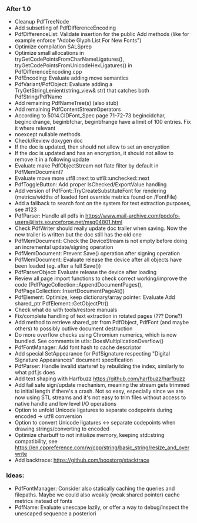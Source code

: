 ### After 1.0
- Cleanup PdfTreeNode
- Add subsetting of PdfDifferenceEncoding
- PdfDifferenceList: Validate insertion for the public Add methods (like for example enforce "Adobe Glyph List For New Fonts")
- Optimize compilation SALSprep
- Optimize small allocations in tryGetCodePointsFromCharNameLigatures(),
  tryGetCodePointsFromUnicodeHexLigatures() in PdfDifferenceEncoding.cpp
- PdfEncoding: Evaluate adding move semantics
- PdfVariant/PdfObject: Evaluate adding a TryGetStringLenient(string_view& str)
  that catches both PdfString/PdfName
- Add remaining PdfNameTree(s) (also stub)
- Add remaining PdfContentStreamOperators
- According to 5014.CIDFont_Spec page 71-72-73 begincidchar, begincidrange,
  beginbfchar, beginbfrange have a limit of 100 entries. Fix it where relevant
- noexcept nullable<T> methods
- Check/Review doxygen doc
- If the doc is updated, then should not allow to set an encryption
- If the doc is updated and has an encryption, it should not allow to remove it
  in a following update
- Evaluate make PdfObjectStream not flate filter by default in PdfMemDocument?
- Evaluate move more utf8::next to utf8::unchecked::next
- PdfToggleButton: Add proper IsChecked/ExportValue handling
- Add version of PdfFont::TryCreateSubstituteFont for rendering
  (metrics/widths of loaded font override metrics found on /FontFile)
- Add a fallback to search font on the system for text extraction purposes,
  see #123
- PdfParser: Handle all pdfs in
  https://www.mail-archive.com/podofo-users@lists.sourceforge.net/msg04801.html
- Check PdfWriter should really update doc trailer when saving.
  Now the new trailer is written but the doc still has the old one
- PdfMemDocument: Check the DeviceStream is not empty before doing an incremental update/signing operation
- PdfMemDocument: Prevent Save() operation after signing operation
- PdfMemDocument: Evaluate release the device after all objects have been loaded (eg. after a full Save())
- PdfParserObject: Evaluate release the device after loading
- Review all page import functions to check correct working/improve the code
  (PdfPageCollection::AppendDocumentPages(), PdfPageCollection::InsertDocumentPageAt())
- PdfElement: Optimize, keep dictionary/array pointer. Evaluate Add shared_ptr PdfElement::GetObjectPtr() 
- Check what do with tools/restore manuals
- Fix/complete handling of text extraction in rotated pages (??? Done?)
- Add method to retrieve shared_ptr from PdfObject, PdfFont (and
  maybe others) to possibly outlive document destruction
- Do more overflow checks using Chromium numerics, which is now
  bundled. See comments in utls::DoesMultiplicationOverflow()
- PdfFontManager: Add font hash to cache descriptor
- Add special SetAppearance for PdfSignature respecting
  "Digital Signature Appearances" document specification
- PdfParser: Handle invalid startxref by rebuilding the index,
  similarly to what pdf.js does
- Add text shaping with Harfbuzz https://github.com/harfbuzz/harfbuzz
- Add fail safe sign/update mechanism, meaning the stream gets trimmed
  to initial length if there's a crash. Not so easy, especially since
  we are now using STL streams and it's not easy to trim files
  without access to native handle and low level I/O operations
- Option to unfold Unicode ligatures to separate codepoints during encoded -> utf8 conversion
- Option to convert Unicode ligatures <-> separate codepoints when drawing strings/converting to encoded
- Optimize charbuff to not initialize memory, keeping std::string compatibility,
  see https://en.cppreference.com/w/cpp/string/basic_string/resize_and_overwrite
- Add backtrace: https://github.com/boostorg/stacktrace

### Ideas:
- PdfFontManager: Consider also statically caching the queries and filepaths.
  Maybe we could also weakly (weak shared pointer) cache metrics instead of fonts
- PdfName: Evaluate unescape lazily, or offer a way to debug/inspect the unescaped sequence a posteriori
